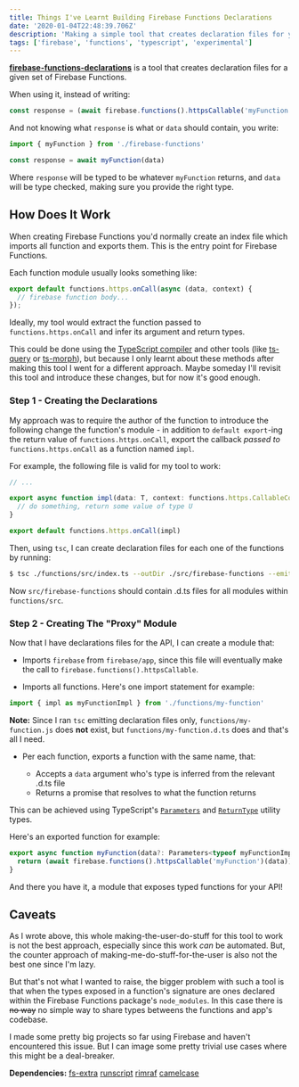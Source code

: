 ```yaml
---
title: Things I've Learnt Building Firebase Functions Declarations
date: '2020-01-04T22:48:39.706Z'
description: 'Making a simple tool that creates declaration files for your Firebase Functions taught me a few things. Here they are.'
tags: ['firebase', 'functions', 'typescript', 'experimental']
---
```


[**firebase-functions-declarations**](https://github.com/dutzi/firebase-functions-declarations) is a tool that creates declaration files for a given set of Firebase Functions.

When using it, instead of writing:

<!-- prettier-ignore -->
```ts
const response = (await firebase.functions().httpsCallable('myFunction')(data)).data
```

And not knowing what `response` is what or `data` should contain, you write:

```ts
import { myFunction } from './firebase-functions'

const response = await myFunction(data)
```

Where `response` will be typed to be whatever `myFunction` returns, and `data` will be type checked, making sure you provide the right type.

## How Does It Work

When creating Firebase Functions you'd normally create an index file which imports all function and exports them. This is the entry point for Firebase Functions.

Each function module usually looks something like:

```ts
export default functions.https.onCall(async (data, context) {
  // firebase function body...
});
```

Ideally, my tool would extract the function passed to `functions.https.onCall` and infer its argument and return types.

This could be done using the [TypeScript compiler](https://github.com/microsoft/TypeScript/wiki/Using-the-Compiler-API) and other tools (like [ts-query](https://github.com/phenomnomnominal/tsquery) or [ts-morph](https://github.com/dsherret/ts-morph)), but because I only learnt about these methods after making this tool I went for a different approach. Maybe someday I'll revisit this tool and introduce these changes, but for now it's good enough.

### Step 1 - Creating the Declarations

My approach was to require the author of the function to introduce the following change the function's module - in addition to `default export`-ing the return value of `functions.https.onCall`, export the callback _passed to_ `functions.https.onCall` as a function named `impl`.

For example, the following file is valid for my tool to work:

```ts
// ...

export async function impl(data: T, context: functions.https.CallableContext) {
  // do something, return some value of type U
}

export default functions.https.onCall(impl)
```

Then, using `tsc`, I can create declaration files for each one of the functions by running:

```bash
$ tsc ./functions/src/index.ts --outDir ./src/firebase-functions --emitDeclarationOnly --declaration
```

Now `src/firebase-functions` should contain .d.ts files for all modules within `functions/src`.

### Step 2 - Creating The "Proxy" Module

Now that I have declarations files for the API, I can create a module that:

- Imports `firebase` from `firebase/app`, since this file will eventually make the call to `firebase.functions().httpsCallable`.

- Imports all functions. Here's one import statement for example:

```ts
import { impl as myFunctionImpl } from './functions/my-function'
```

<div class="sidenote">

**Note:** Since I ran `tsc` emitting declaration files only, `functions/my-function.js` does **not** exist, but `functions/my-function.d.ts` does and that's all I need.

</div>

- Per each function, exports a function with the same name, that:

  - Accepts a `data` argument who's type is inferred from the relevant .d.ts file
  - Returns a promise that resolves to what the function returns

This can be achieved using TypeScript's [`Parameters`](https://www.typescriptlang.org/docs/handbook/utility-types.html#parameterst) and [`ReturnType`](https://www.typescriptlang.org/docs/handbook/utility-types.html#returntypet) utility types.

Here's an exported function for example:

<!-- prettier-ignore -->
```ts
export async function myFunction(data?: Parameters<typeof myFunctionImpl>[0]) {
  return (await firebase.functions().httpsCallable('myFunction')(data)).data as ReturnType<typeof myFunctionImpl>;
}
```

And there you have it, a module that exposes typed functions for your API!

## Caveats

As I wrote above, this whole making-the-user-do-stuff for this tool to work is not the best approach, especially since this work _can_ be automated. But, the counter approach of making-me-do-stuff-for-the-user is also not the best one since I'm lazy.

But that's not what I wanted to raise, the bigger problem with such a tool is that when the types exposed in a function's signature are ones declared within the Firebase Functions package's `node_modules`. In this case there is ~~no way~~ no simple way to share types betweens the functions and app's codebase.

I made some pretty big projects so far using Firebase and haven't encountered this issue. But I can image some pretty trivial use cases where this might be a deal-breaker.

<div class="dependencies">

**Dependencies:**
<span class="dep">[fs-extra](https://npmjs.com/package/fs-extra)</span>
<span class="dep">[runscript](https://npmjs.com/package/runscript)</span>
<span class="dep">[rimraf](https://npmjs.com/package/rimraf)</span>
<span class="dep">[camelcase](https://npmjs.com/package/camelcase)</span>

</div>
